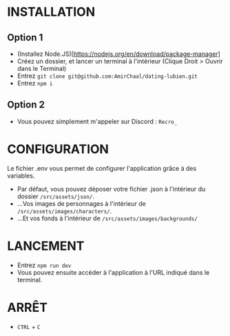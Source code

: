 # INSTALLATION
## Option 1
- (Installez Node.JS)[https://nodejs.org/en/download/package-manager]
- Créez un dossier, et lancer un terminal à l'intérieur (Clique Droit > Ouvrir dans le Terminal)
- Entrez `git clone git@github.com:AmirChaal/dating-lubien.git`
- Entrez `npm i`
## Option 2
- Vous pouvez simplement m'appeler sur Discord : `Recro_`
# CONFIGURATION
Le fichier .env vous permet de configurer l'application grâce à des variables.
- Par défaut, vous pouvez déposer votre fichier .json à l'intérieur du dossier `/src/assets/json/`.
- ...Vos images de personnages à l'intérieur de `/src/assets/images/characters/`.
- ...Et vos fonds à l'intérieur de `/src/assets/images/backgrounds/`
# LANCEMENT
- Entrez `npm run dev`
- Vous pouvez ensuite accéder à l'application à l'URL indiqué dans le terminal.
# ARRÊT
- `CTRL` + `C`